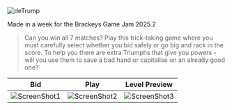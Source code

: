 ![deTrump](https://img.itch.zone/aW1nLzIyOTUyMjEzLnBuZw==/original/NdqQLM.png)

Made in a week for the Brackeys Game Jam 2025.2

> Can you win all 7 matches? Play this trick-taking game where you must carefully select whether you bid safely or go big and rack in the score. To help you there are extra Triumphs that give you powers - will you use them to save a bad hand or capitalise on an already good one?

| Bid | Play | Level Preview |
| --- | --- | --- |
| ![ScreenShot1](https://img.itch.zone/aW1hZ2UvMzg0ODAxMC8yMjk1MjI4Ny5wbmc=/original/%2F%2FvtuQ.png) | ![ScreenShot2](https://img.itch.zone/aW1hZ2UvMzg0ODAxMC8yMjk1MjMyMS5wbmc=/original/AHPowZ.png) | ![ScreenShot3](https://img.itch.zone/aW1hZ2UvMzg0ODAxMC8yMjk1MjMyOC5wbmc=/original/2j1Gv4.png) |
